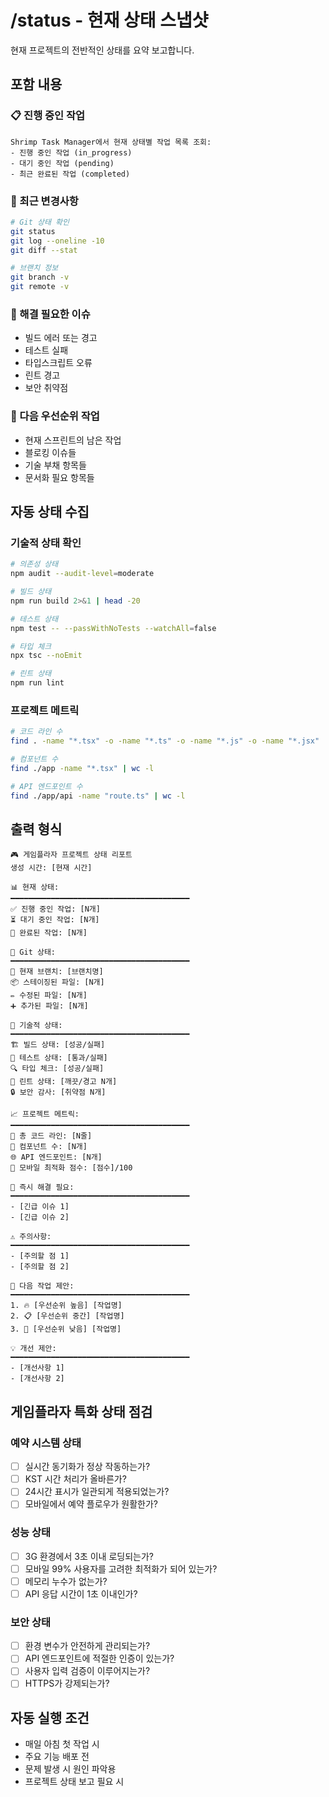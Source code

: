 # /status - 현재 상태 스냅샷

현재 프로젝트의 전반적인 상태를 요약 보고합니다.

## 포함 내용

### 📋 진행 중인 작업
```
Shrimp Task Manager에서 현재 상태별 작업 목록 조회:
- 진행 중인 작업 (in_progress)
- 대기 중인 작업 (pending)  
- 최근 완료된 작업 (completed)
```

### 📝 최근 변경사항
```bash
# Git 상태 확인
git status
git log --oneline -10
git diff --stat

# 브랜치 정보
git branch -v
git remote -v
```

### 🚨 해결 필요한 이슈
- 빌드 에러 또는 경고
- 테스트 실패
- 타입스크립트 오류
- 린트 경고
- 보안 취약점

### 🎯 다음 우선순위 작업
- 현재 스프린트의 남은 작업
- 블로킹 이슈들
- 기술 부채 항목들
- 문서화 필요 항목들

## 자동 상태 수집

### 기술적 상태 확인
```bash
# 의존성 상태
npm audit --audit-level=moderate

# 빌드 상태
npm run build 2>&1 | head -20

# 테스트 상태  
npm test -- --passWithNoTests --watchAll=false

# 타입 체크
npx tsc --noEmit

# 린트 상태
npm run lint
```

### 프로젝트 메트릭
```bash
# 코드 라인 수
find . -name "*.tsx" -o -name "*.ts" -o -name "*.js" -o -name "*.jsx" | grep -v node_modules | xargs wc -l

# 컴포넌트 수
find ./app -name "*.tsx" | wc -l

# API 엔드포인트 수
find ./app/api -name "route.ts" | wc -l
```

## 출력 형식

```
🎮 게임플라자 프로젝트 상태 리포트
생성 시간: [현재 시간]

📊 현재 상태:
━━━━━━━━━━━━━━━━━━━━━━━━━━━━━━━━━━━━━━━━
✅ 진행 중인 작업: [N개]
⏳ 대기 중인 작업: [N개]  
🎯 완료된 작업: [N개]

📝 Git 상태:
━━━━━━━━━━━━━━━━━━━━━━━━━━━━━━━━━━━━━━━━
🌿 현재 브랜치: [브랜치명]
📦 스테이징된 파일: [N개]
✏️ 수정된 파일: [N개]
➕ 추가된 파일: [N개]

🔧 기술적 상태:
━━━━━━━━━━━━━━━━━━━━━━━━━━━━━━━━━━━━━━━━
🏗️ 빌드 상태: [성공/실패]
🧪 테스트 상태: [통과/실패]
🔍 타입 체크: [성공/실패]  
🎨 린트 상태: [깨끗/경고 N개]
🔒 보안 감사: [취약점 N개]

📈 프로젝트 메트릭:
━━━━━━━━━━━━━━━━━━━━━━━━━━━━━━━━━━━━━━━━
📄 총 코드 라인: [N줄]
🧩 컴포넌트 수: [N개]
🌐 API 엔드포인트: [N개]
📱 모바일 최적화 점수: [점수]/100

🚨 즉시 해결 필요:
━━━━━━━━━━━━━━━━━━━━━━━━━━━━━━━━━━━━━━━━
- [긴급 이슈 1]
- [긴급 이슈 2]

⚠️ 주의사항:
━━━━━━━━━━━━━━━━━━━━━━━━━━━━━━━━━━━━━━━━
- [주의할 점 1]
- [주의할 점 2]

🎯 다음 작업 제안:
━━━━━━━━━━━━━━━━━━━━━━━━━━━━━━━━━━━━━━━━
1. 🔥 [우선순위 높음] [작업명]
2. 📋 [우선순위 중간] [작업명]  
3. 🔧 [우선순위 낮음] [작업명]

💡 개선 제안:
━━━━━━━━━━━━━━━━━━━━━━━━━━━━━━━━━━━━━━━━
- [개선사항 1]
- [개선사항 2]
```

## 게임플라자 특화 상태 점검

### 예약 시스템 상태
- [ ] 실시간 동기화가 정상 작동하는가?
- [ ] KST 시간 처리가 올바른가?
- [ ] 24시간 표시가 일관되게 적용되었는가?
- [ ] 모바일에서 예약 플로우가 원활한가?

### 성능 상태
- [ ] 3G 환경에서 3초 이내 로딩되는가?
- [ ] 모바일 99% 사용자를 고려한 최적화가 되어 있는가?
- [ ] 메모리 누수가 없는가?
- [ ] API 응답 시간이 1초 이내인가?

### 보안 상태
- [ ] 환경 변수가 안전하게 관리되는가?
- [ ] API 엔드포인트에 적절한 인증이 있는가?
- [ ] 사용자 입력 검증이 이루어지는가?
- [ ] HTTPS가 강제되는가?

## 자동 실행 조건
- 매일 아침 첫 작업 시
- 주요 기능 배포 전
- 문제 발생 시 원인 파악용
- 프로젝트 상태 보고 필요 시